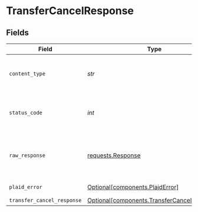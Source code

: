 # TransferCancelResponse


## Fields

| Field                                                                                            | Type                                                                                             | Required                                                                                         | Description                                                                                      |
| ------------------------------------------------------------------------------------------------ | ------------------------------------------------------------------------------------------------ | ------------------------------------------------------------------------------------------------ | ------------------------------------------------------------------------------------------------ |
| `content_type`                                                                                   | *str*                                                                                            | :heavy_check_mark:                                                                               | HTTP response content type for this operation                                                    |
| `status_code`                                                                                    | *int*                                                                                            | :heavy_check_mark:                                                                               | HTTP response status code for this operation                                                     |
| `raw_response`                                                                                   | [requests.Response](https://requests.readthedocs.io/en/latest/api/#requests.Response)            | :heavy_check_mark:                                                                               | Raw HTTP response; suitable for custom response parsing                                          |
| `plaid_error`                                                                                    | [Optional[components.PlaidError]](../../models/components/plaiderror.md)                         | :heavy_minus_sign:                                                                               | Error response                                                                                   |
| `transfer_cancel_response`                                                                       | [Optional[components.TransferCancelResponse]](../../models/components/transfercancelresponse.md) | :heavy_minus_sign:                                                                               | OK                                                                                               |